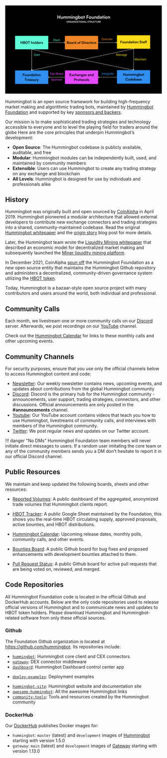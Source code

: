 [![org_structure](org_structure.png)](org_structure.png)

Hummingbot is an open source framework for building high-frequency market making and algorithmic trading bots, maintained by [Hummingbot Foundation](./foundation.md) and supported by key [sponsors and backers](./sponsors.md).

Our mission is to make sophisticated trading strategies and technology accessible to everyone and to level the playing field for traders around the globe Here are the core principles that underpin Hummingbot’s development:

* **Open Source**: The Hummingbot codebase is publicly available, auditable, and free
* **Modular**: Hummingbot modules can be independently built, used, and maintained by community members
* **Extensible**: Users can use Hummingbot to create any trading strategy on any exchange and blockchain
* **All Levels**: Hummingbot is designed for use by individuals and professionals alike

## History

Hummingbot was originally built and open sourced by [CoinAlpha](https://coinalpha.com) in April 2019. Hummingbot pioneered a modular architecture that allowed external developers to contribute new exchange connectors and trading strategies into a shared, community-maintained codebase. Read the original [Hummingbot whitepaper](/blog/hummingbot-whitepaper/) and the [origin story](/blog/from-hedge-fund-to-market-making-bot-the-hummingbot-origin-story/) blog post for more details.

Later, the Hummingbot team wrote the [Liquidity Mining whitepaper](/blog/liquidity-mining-whitepaper/) that described an economic model for decentralized market making and subsequently launched the [Miner liquidity mining platform](/blog/introducing-liquidity-mining-a-marketplace-for-market-makers/).

In December 2021, CoinAlpha [spun off](/blog/introducing-the-hummingbot-foundation/) the Hummingbot Foundation as a new open source entity that maintains the Hummingbot Github repository and administers a decentralized, community-driven governance system utilizing the [HBOT token](/blog/introducing-the-hummingbot-governance-token-hbot/).

Today, Hummingbot is a bazaar-style open source project with many contributors and users around the world, both individual and professional.

## Community Calls

Each month, we livestream one or more community calls on our [Discord](https://discord.gg/hummingbot) server. Afterwards, we post recordings on our [YouTube](https://youtube.com/c/hummingbot) channel.

Check out the [Hummingbot Calendar](https://www.notion.so/hummingbot-foundation/5c767683f80b45c4934aa8cf755a2ff5?v=4dd057ac162f49c9813e11cec0688204&pvs=4) for links to these monthly calls and other upcoming events.

## Community Channels

For security purposes, ensure that you use only the official channels below to access Hummingbot content and code:

* [Newsletter](https://hummingbot.substack.com): Our weekly newsletter contains news, upcoming events, and updates about contributions from the global Hummingbot community
* [Discord](https://discord.gg/hummingbot): Discord is the primary hub for the Hummingbot community - announcements, user support, trading strategies, connectors, and other discussions. Official announcements are only posted in the **#announcements** channel.
* [Youtube](https://www.youtube.com/c/hummingbot): Our YouTube account contains videos that teach you how to use Hummingbot, livestreams of community calls, and interviews with members of the Hummingbot community.
* [Twitter](https://twitter.com/_hummingbot): We post regular news and updates on our Twitter account.

!!! danger "No DMs"
    Hummingbot Foundation team members will never initiate direct messages to users. If a random user imitating the core team or any of the community members sends you a DM don't hesitate to report it in our official Discord channel.

## Public Resources

We maintain and keep updated the following boards, sheets and other resources:

* [Reported Volumes](https://p.datadoghq.com/sb/a96a744f5-a15479d77992ccba0d23aecfd4c87a52): A public dashboard of the aggregated, anonymized trade volumes that Hummingbot clients report.

* [HBOT Tracker](https://docs.google.com/spreadsheets/u/2/d/1UNAumPMnXfsghAAXrfKkPGRH9QlC8k7Cu1FGQVL1t0M/edit?usp=sharing): A public Google Sheet maintained by the Foundation, this shows you the real-time HBOT circulating supply, approved proposals, active bounties, and HBOT distributions.

* [Hummingbot Calendar](https://hummingbot-foundation.notion.site/5c767683f80b45c4934aa8cf755a2ff5?v=4dd057ac162f49c9813e11cec0688204): Upcoming release dates, monthly polls, community calls, and other events.

* [Bounties Board](https://github.com/orgs/hummingbot/projects/7/views/1): A public Github board for bug fixes and proposed enhancements with development bounties attached to them.

* [Pull Request Status](https://github.com/orgs/hummingbot/projects/1): A public Github board for active pull requests that are being voted on, reviewed, and merged.

## Code Repositories

All Hummingbot Foundation code is located in the official Github and DockerHub accounts. Below are the only code repositories used to release official versions of Hummingbot and to communicate news and updates to HBOT token holders. Please download Hummingbot and Hummingbot-related software from only these official sources.

### Github

The Foundation Github organization is located at <https://github.com/hummingbot>. Its repositories include:

* [`hummingbot`](https://github.com/hummingbot/hummingbot): Hummingbot core client and CEX connectors
* [`gateway`](https://github.com/hummingbot/gateway): DEX connector middleware
* [`dashboard`](https://github.com/hummingbot/dashboard): Hummingbot Dashboard control center app
- [`deploy-examples`](https://github.com/hummingbot/deploy-examples): Deployment examples
* [`hummingbot-site`](https://github.com/hummingbot/hummingbot-site): Hummingbot website and documentation site
* [`awesome-hummingbot`](https://github.com/hummingbot/awesome-hummingbot): All the awesome Hummingbot links
* [`community-tools`](https://github.com/hummingbot/community-tools): Tools and resources created by the Hummingbot community

### DockerHub

Our [DockerHub](https://hub.docker.com/r/hummingbot/) publishes Docker images for:

  * `hummingbot`: `master` (latest) and `development` images of [Hummingbot](https://github.com/hummingbot/hummingbot) starting with version 1.5.0
  * `gateway`: `main` (latest) and `development` images of [Gateway](https://github.com/hummingbot/gateway) starting with version 1.13.0
